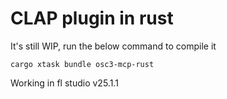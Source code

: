 # CLAP plugin in rust

It's still WIP, run the below command to compile it

```cargo xtask bundle osc3-mcp-rust```

Working in fl studio v25.1.1